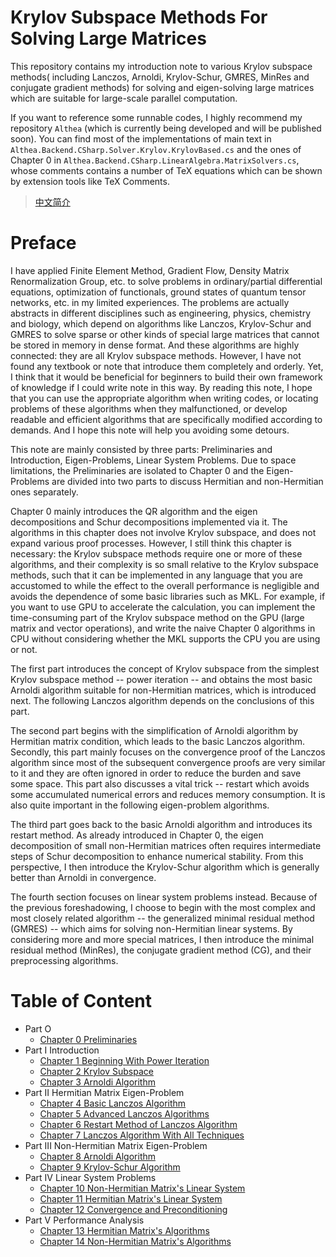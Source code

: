# Krylov Subspace Methods For Solving Large Matrices
This repository contains my introduction note to various Krylov subspace methods( including Lanczos, Arnoldi, Krylov-Schur, GMRES, MinRes and conjugate gradient methods) for solving and eigen-solving large matrices which are suitable for large-scale parallel computation.

If you want to reference some runnable codes, I highly recommend my repository `Althea` (which is currently being developed and will be published soon). You can find most of the implementations of main text in `Althea.Backend.CSharp.Solver.Krylov.KrylovBased.cs` and the ones of Chapter 0 in `Althea.Backend.CSharp.LinearAlgebra.MatrixSolvers.cs`, whose comments contains a number of TeX equations which can be shown by extension tools like TeX Comments.

> [中文简介](README_CN.md)

# Preface

I have applied Finite Element Method, Gradient Flow, Density Matrix Renormalization Group, etc. to solve problems in ordinary/partial differential equations, optimization of functionals, ground states of quantum tensor networks, etc. in my limited experiences. The problems are actually abstracts in different disciplines such as engineering, physics, chemistry and biology, which depend on algorithms like Lanczos, Krylov-Schur and GMRES to solve sparse or other kinds of special large matrices that cannot be stored in memory in dense format. And these algorithms are highly connected: they are all Krylov subspace methods. However, I have not found any textbook or note that introduce them completely and orderly. Yet, I think that it would be beneficial for beginners to build their own framework of knowledge if I could write note in this way. By reading this note, I hope that you can use the appropriate algorithm when writing codes, or locating problems of these algorithms when they malfunctioned, or develop readable and efficient algorithms that are specifically modified according to demands. And I hope this note will help you avoiding some detours.

This note are mainly consisted by three parts: Preliminaries and Introduction, Eigen-Problems, Linear System Problems. Due to space limitations, the Preliminaries are isolated to Chapter 0 and the Eigen-Problems are divided into two parts to discuss Hermitian and non-Hermitian ones separately.

Chapter 0 mainly introduces the QR algorithm and the eigen decompositions and Schur decompositions implemented via it. The algorithms in this chapter does not involve Krylov subspace, and does not expand various proof processes. However, I still think this chapter is necessary: the Krylov subspace methods require one or more of these algorithms, and their complexity is so small relative to the Krylov subspace methods, such that it can be implemented in any language that you are accustomed to while the effect to the overall performance is negligible and avoids the dependence of some basic libraries such as MKL. For example, if you want to use GPU to accelerate the calculation, you can implement the time-consuming part of the Krylov subspace method on the GPU (large matrix and vector operations), and write the naive Chapter 0 algorithms in CPU without considering whether the MKL supports the CPU you are using or not.

The first part introduces the concept of Krylov subspace from the simplest Krylov subspace method -- power iteration -- and obtains the most basic Arnoldi algorithm suitable for non-Hermitian matrices, which is introduced next. The following Lanczos algorithm depends on the conclusions of this part.

The second part begins with the simplification of Arnoldi algorithm by Hermitian matrix condition, which leads to the basic Lanczos algorithm. Secondly, this part mainly focuses on the convergence proof of the Lanczos algorithm since most of the subsequent convergence proofs are very similar to it and they are often ignored in order to reduce the burden and save some space. This part also discusses a vital trick -- restart which avoids some accumulated numerical errors and reduces memory consumption. It is also quite important in the following eigen-problem algorithms.

The third part goes back to the basic Arnoldi algorithm and introduces its restart method. As already introduced in Chapter 0, the eigen decomposition of small non-Hermitian matrices often requires intermediate steps of Schur decomposition to enhance numerical stability. From this perspective, I then introduce the Krylov-Schur algorithm which is generally better than Arnoldi in convergence.

The fourth section focuses on linear system problems instead. Because of the previous foreshadowing, I choose to begin with the most complex and most closely related algorithm -- the generalized minimal residual method (GMRES) -- which aims for solving non-Hermitian linear systems. By considering more and more special matrices, I then introduce the minimal residual method (MinRes), the conjugate gradient method (CG), and their preprocessing algorithms.

# Table of Content
- Part O
	- [Chapter 0 Preliminaries](en/ch0/main.md)
- Part I Introduction
	- [Chapter 1 Beginning With Power Iteration](en/ch1/main.md)
	- [Chapter 2 Krylov Subspace](en/ch2/main.md)
	- [Chapter 3 Arnoldi Algorithm](en/ch3/main.md)
- Part II Hermitian Matrix Eigen-Problem
	- [Chapter 4 Basic Lanczos Algorithm](en/ch4/main.md)
	- [Chapter 5 Advanced Lanczos Algorithms](en/ch5/main.md)
	- [Chapter 6 Restart Method of Lanczos Algorithm](en/ch6/main.md)
	- [Chapter 7 Lanczos Algorithm With All Techniques](en/ch7/main.md)
- Part III Non-Hermitian Matrix Eigen-Problem
	- [Chapter 8 Arnoldi Algorithm](en/ch8/main.md)
	- [Chapter 9 Krylov-Schur Algorithm](en/ch9/main.md)
- Part IV Linear System Problems
	- [Chapter 10 Non-Hermitian Matrix's Linear System](en/ch10/main.md)
	- [Chapter 11 Hermitian Matrix's Linear System](en/ch11/main.md)
	- [Chapter 12 Convergence and Preconditioning](en/ch12/main.md)
- Part V Performance Analysis
	- [Chapter 13 Hermitian Matrix's Algorithms](en/ch13/main.md)
	- [Chapter 14 Non-Hermitian Matrix's Algorithms](en/ch14/main.md)